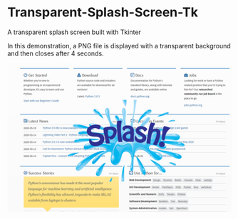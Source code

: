 # Transparent-Splash-Screen-Tk
A transparent splash screen built with Tkinter

In this demonstration, a PNG file is displayed with a transparent background and then closes after 4 seconds.  

![](example.png)
